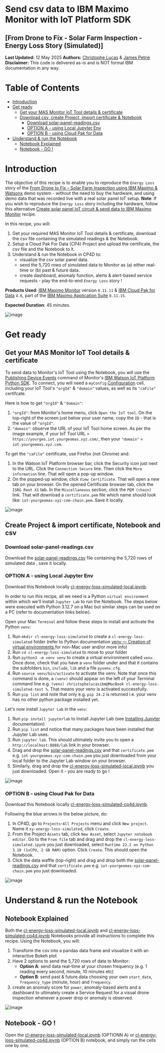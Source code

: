 # Send csv data to IBM Maximo Monitor with IoT Platform SDK
## [From Drone to Fix - Solar Farm Inspection - Energy Loss Story (Simulated)]

**Last Updated:** 12 May 2025 **Authors:** <a href="https://www.linkedin.com/in/christophe-lucas-a5abab28/" target="_blank">Christophe Lucas</a> & <a href="https://www.linkedin.com/in/jamesppetrie/" target="_blank">James Petrie</a><br>
**Disclaimer:** This code is delivered as-is and is NOT formal IBM documentation in any way.

# Table of Contents
- [Introduction](#intro)
- [Get ready](#ready)
    - [Get your MAS Monitor IoT Tool details & certificate](#credentials)
    - [Download csv, create Project, import certificate & Notebook](#import)
        - [Download solar-panel-readings.csv](#download)
        - [OPTION A - using Local Jupyter Env](#local)      
        - [OPTION B - using Cloud Pak for Data](#cp4d)      
- [Understand & run the Notebook](#notebook)
    - [Notebook Explained](#notebookexplained)
    - [Notebook - GO !](#notebookgo) 

<a id='intro'> </a>
# Introduction
The objective of this recipe is to enable you to reproduce the `Energy Loss` story of the [From Drone to Fix – Solar Farm Inspection using IBM Maximo & Watsonx](../README.md) demo system - without the need to buy the hardware, and using demo data that was recorded live with a real solar panel IoT setup. **Note**: If you wish to reproduce the `Energy Loss` story including the hardware, follow this alternative [Create solar panel IoT circuit & send data to IBM Maximo Monitor](../energyloss-circuit/README.md) recipe.

In this recipe, you will:
1. Get your required MAS Monitor IoT Tool details & certificate, download the csv file containing the simulated readings & the Notebook. 
2. Setup a Cloud Pak For Data (CP4) Project and upload the certificate, the csv file and the Notebook to it.
3. Understand & run the Notebook in CP4D to:
   - visualize the csv solar panel data.
   - send the 5,720 rows of simulated data to Monitor as (a) either real-time or (b) past & future data.
   - create dashboard, anomaly function, alerts & alert-based service requests - play the end-to-end `Energy Loss` story !

**Products Used**: <a href="https://www.ibm.com/docs/en/maximo-monitor/continuous-delivery" target="_blank">IBM Maximo Monitor</a> version `8.11.11` & <a href="https://www.ibm.com/products/cloud-pak-for-data" target="_blank">IBM Cloud Pak for Data</a> `4.6`, part of the <a href="https://www.ibm.com/products/maximo" target="_blank">IBM Maximo Application Suite</a> `8.11.15`.

**Expected Duration**: 45 minutes.<br>

![image](/images/Simulated-000.jpg)

<a id='ready'> </a>
# Get ready

<a id='credentials'> </a>
## Get your MAS Monitor IoT Tool details & certificate
To send data to Monitor's IoT Tool using the Notebook, you will use the <a href="https://ibm-watson-iot.github.io/iot-python/application/mqtt/events/#publishing-device-events" target="_blank">Publishing Device Events</a> command of Monitor's <a href="https://ibm-watson-iot.github.io/iot-python/" target="_blank">IBM Watson IoT Platform Python SDK</a>. To connect, you will need a `myConfig` <a href="https://ibm-watson-iot.github.io/iot-python/device/config/" target="_blank">Configuration</a> cell, including your IoT Tool's `"orgId"` & `"domain"` values, as well as its `"caFile"` certifcate. 

Here is how to get `"orgId"` & `"domain"`:

1. `"orgId"`: from Monitor's home menu, click `Open the IoT tool`. On the top-right of the screen just below your user name, copy the `ID` - that is the value of `"orgId"`.
2. `"domain"`: observe the URL of your IoT Tool home screen. As per the image example, if your IoT Tool URL =
`https://yourgeo.iot.yourgeomas.xyz.com/`, then your `"domain"` = `iot.yourgeomas.xyz.com`.

To get the `"caFile"` certificate, use Firefox (not Chrome) and:
1. In the Watson IoT Platform browser bar, click the Security icon just next to the URL. Click the `Connection Secure` line. Then click the `More information` line. That will open a pop-up window.
2. On the popped-up window, click `View Certificate`. That will open a new tab on your browser.
On the opened Certificate browser tab, click the `ISRG Root X1` tab. In the `Miscellaneous` section, click the `PEM (chain)` link. That will download a `certificate.pem` file which name should look like: `iot-yourgeomas-xyz-com-chain.pem`. Save it locally. 

![image](/images/Simulated-001.jpg)


<a id='import'> </a>
## Create Project & import certificate, Notebook and csv

<a id='download'> </a>
### Download solar-panel-readings.csv
Download the [solar-panel-readings.csv](./files/solar-panel-readings.csv) file containing the 5,720 rows of simulated data , save it locally.

<a id='local'> </a>
### OPTION A - using Local Jupyter Env
Download this Notebook locally [cl-energy-loss-simulated-local.ipynb](./files/cl-energy-loss-simulated-local.ipynb). 

In order to run this recipe, all we need is a Python `virtual environment` within which we'll install `Jupyter Lab` to run the Notebook.
The steps below were executed with Python 3.12.7 on a Mac but similar steps can be used on a PC (refer to documentation links below).

Open your Mac `Terminal` and follow these steps to install and activate the Python `venv`:
1.  Run `mkdir cl-energy-loss-simulated` to create a `cl-energy-loss-simulated` folder (refer to Python documentation <a href="https://docs.python.org/3/library/venv.html" target="_blank">venv — Creation of virtual environments </a> for non-Mac user and/or more info)
2. Run `cd cl-energy-loss-simulated` to move to your folder
3. Run `python3 -m venv venv` to create a virtual environment called `venv`. Once done, check that you have a `venv` folder under and that it contains the subfolders `bin`, `include`, `lib` and a file `pyvenv.cfg`.
4. Run `source venv/bin/activate` to activate the venv. Note that once this command is done, a `(venv)` should appear on the left of your Terminal command line e.g. `(venv) christophelucasibm@MacBook cl-energy-loss-simulated-test %`. That means your venv is activated successfully.
5. Run `pip list` and note that only e.g. `pip 24.2` is returned i.e. your venv has no other python package installed yet.

Let's now install `Jupyter Lab` in the `venv`:
1. Run `pip install jupyterlab` to Install Jupyter Lab (see <a href="https://jupyter.org/install" target="_blank">Installing Jupyter </a> documentation)
2. Run `pip list` and notice that many packages have been installed that Jupyter Lab uses.
3. Run `jupyter lab`. This should ultimately invite you to open a `http://localhost:8888/lab` link in your browser.
4. Drag and drop the [solar-panel-readings.csv](./files/solar-panel-readings.csv) and that `certificate.pem` e.g. `iot-yourgeomas-xyz-com-chain.pem` you just downloaded from your local folder to the Jupyter Lab window on your browser.
5. Similarly, drag and drop the [cl-energy-loss-simulated-local.ipynb](./files/cl-energy-loss-simulated-local.ipynb) you just downloaded. Open it - you are ready to go !

![image](/images/Simulated-004.jpg)

<a id='cp4d'> </a>
### OPTION B - using Cloud Pak for Data
Download this Notebook locally [cl-energy-loss-simulated-cp4d.ipynb](./files/cl-energy-loss-simulated-cp4d.ipynb).

Following the blue arrows in the below picture, do:
1. In CP4D, go to `Projects`-`All Projects` menu and click `New project`. Name it `xy-energy-loss-simulated`, click `Create`.
2. From the Project `Assets` tab, click `New Asset`, select `Jupyter notebook editor`. Go to the `From file` tab and drag and drop the `cl-energy-loss-simulated.ipynb` you just downloaded, select `Runtime 22.2 on Python 3.10 (1vCPU, 2 GB RAM)` option. Click `Create`. This should open the Notebook.
3. Click the data waffle (top-right) and drag and drop both the [solar-panel-readings.csv](./files/solar-panel-readings.csv) and that `certificate.pem` e.g. `iot-yourgeomas-xyz-com-chain.pem` you just downloaded.

![image](/images/Simulated-002.jpg)


<a id='notebook'> </a>
# Understand & run the Notebook

<a id='notebookexplained'> </a>
## Notebook Explained    
Both the [cl-energy-loss-simulated-local.ipynb](./files/cl-energy-loss-simulated.ipynb) and [cl-energy-loss-simulated-cp4d.ipynb](./files/cl-energy-loss-simulated-cp4d.ipynb) Notebooks provide all instructions to complete this recipe. Using the Notebook, you will:
1. Transform the csv into a pandas data frame and visualize it with an interactive Bokeh plot
2. Have 2 options to send the 5,720 rows of data to Monitor:
    - **Option A**: send data real-time at your chosen frequency (e.g. 1 reading every second, minute, 10 minutes etc)
    - **Option B**: send past & future data choosing your own `start_date`, `frequency_type` (minute, hour) and `frequency`.
2. create an anomaly score for `power`, anomaly-based alerts and a dashboard to ultimately create a Service Request for a visual drone inspection whenever a power drop or anomaly is observed.

![image](/images/Simulated-003.jpg)
<a id='notebookgo'> </a>
## Notebook - GO !  
Open the [cl-energy-loss-simulated-local.ipynb](./files/cl-energy-loss-simulated.ipynb) (OPTIONN A) or [cl-energy-loss-simulated-cp4d.ipynb](./files/cl-energy-loss-simulated-cp4d.ipynb) (OPTION B) notebook, and simply run the cells one by one.
